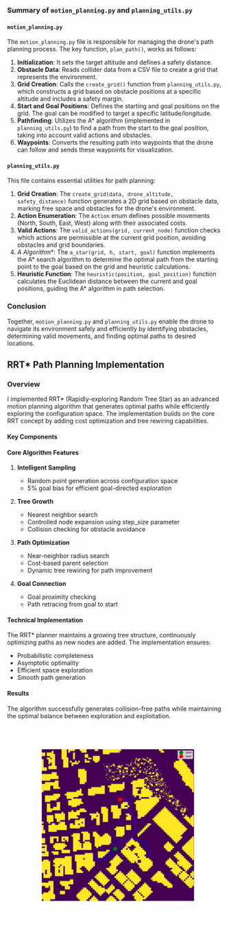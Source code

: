 ### Summary of `motion_planning.py` and `planning_utils.py`

#### `motion_planning.py`

The `motion_planning.py` file is responsible for managing the drone's path planning process. The key function, `plan_path()`, works as follows:

1. **Initialization**: It sets the target altitude and defines a safety distance.
2. **Obstacle Data**: Reads collider data from a CSV file to create a grid that represents the environment.
3. **Grid Creation**: Calls the `create_grid()` function from `planning_utils.py`, which constructs a grid based on obstacle positions at a specific altitude and includes a safety margin.
4. **Start and Goal Positions**: Defines the starting and goal positions on the grid. The goal can be modified to target a specific latitude/longitude.
5. **Pathfinding**: Utilizes the A* algorithm (implemented in `planning_utils.py`) to find a path from the start to the goal position, taking into account valid actions and obstacles.
6. **Waypoints**: Converts the resulting path into waypoints that the drone can follow and sends these waypoints for visualization.

#### `planning_utils.py`

This file contains essential utilities for path planning:

1. **Grid Creation**: The `create_grid(data, drone_altitude, safety_distance)` function generates a 2D grid based on obstacle data, marking free space and obstacles for the drone's environment.
2. **Action Enumeration**: The `Action` enum defines possible movements (North, South, East, West) along with their associated costs.
3. **Valid Actions**: The `valid_actions(grid, current_node)` function checks which actions are permissible at the current grid position, avoiding obstacles and grid boundaries.
4. **A* Algorithm**: The `a_star(grid, h, start, goal)` function implements the A* search algorithm to determine the optimal path from the starting point to the goal based on the grid and heuristic calculations.
5. **Heuristic Function**: The `heuristic(position, goal_position)` function calculates the Euclidean distance between the current and goal positions, guiding the A* algorithm in path selection.

### Conclusion

Together, `motion_planning.py` and `planning_utils.py` enable the drone to navigate its environment safely and efficiently by identifying obstacles, determining valid movements, and finding optimal paths to desired locations.

## RRT* Path Planning Implementation
### Overview
I implemented RRT* (Rapidly-exploring Random Tree Star) as an advanced motion planning algorithm that generates optimal paths while efficiently exploring the configuration space. The implementation builds on the core RRT concept by adding cost optimization and tree rewiring capabilities.

#### Key Components


#### Core Algorithm Features
1. **Intelligent Sampling**
   - Random point generation across configuration space
   - 5% goal bias for efficient goal-directed exploration

2. **Tree Growth**
   - Nearest neighbor search
   - Controlled node expansion using step_size parameter
   - Collision checking for obstacle avoidance

3. **Path Optimization**
   - Near-neighbor radius search
   - Cost-based parent selection
   - Dynamic tree rewiring for path improvement

4. **Goal Connection**
   - Goal proximity checking
   - Path retracing from goal to start

#### Technical Implementation
The RRT* planner maintains a growing tree structure, continuously optimizing paths as new nodes are added. The implementation ensures:

- Probabilistic completeness
-  Asymptotic optimality
- Efficient space exploration
- Smooth path generation

#### Results
The algorithm successfully generates collision-free paths while maintaining the optimal balance between exploration and exploitation. 

![RRT* Path](./misc/Figure_1.png)
